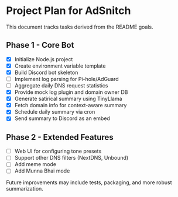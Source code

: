 # Project Plan for AdSnitch

This document tracks tasks derived from the README goals.

## Phase 1 - Core Bot

- [x] Initialize Node.js project
- [x] Create environment variable template
- [x] Build Discord bot skeleton
- [ ] Implement log parsing for Pi-hole/AdGuard
- [ ] Aggregate daily DNS request statistics
- [x] Provide mock log plugin and domain owner DB
- [x] Generate satirical summary using TinyLlama
- [x] Fetch domain info for context-aware summary
- [x] Schedule daily summary via cron
- [x] Send summary to Discord as an embed

## Phase 2 - Extended Features

- [ ] Web UI for configuring tone presets
- [ ] Support other DNS filters (NextDNS, Unbound)
- [ ] Add meme mode
- [ ] Add Munna Bhai mode

Future improvements may include tests, packaging, and more robust summarization.
